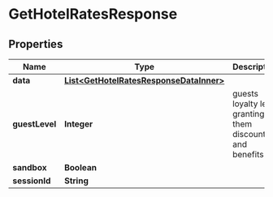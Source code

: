 

# GetHotelRatesResponse


## Properties

| Name | Type | Description | Notes |
|------------ | ------------- | ------------- | -------------|
|**data** | [**List&lt;GetHotelRatesResponseDataInner&gt;**](GetHotelRatesResponseDataInner.md) |  |  [optional] |
|**guestLevel** | **Integer** | guests loyalty level granting them discounts and benefits |  [optional] |
|**sandbox** | **Boolean** |  |  [optional] |
|**sessionId** | **String** |  |  [optional] |



